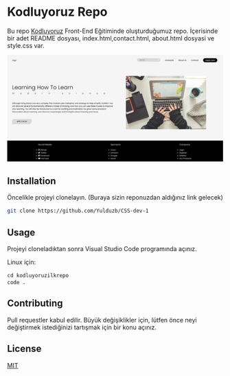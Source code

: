 # Kodluyoruz Repo

Bu repo [Kodluyoruz](https://www.kodluyoruz.org) Front-End Eğitiminde oluşturduğumuz repo. İçerisinde bir adet README dosyası, index.html,contact.html, about.html dosyasi ve style.css var. 

![](img/cssodev.png)

## Installation

Öncelikle projeyi clonelayın. (Buraya sizin reponuzdan aldığınız link gelecek)

```bash
git clone https://github.com/Yulduzb/CSS-dev-1
```

## Usage

Projeyi cloneladıktan sonra Visual Studio Code programında açınız.

Linux için:
```linux
cd kodluyoruzilkrepo
code .
```

## Contributing
Pull requestler kabul edilir. Büyük değişiklikler için, lütfen önce neyi değiştirmek istediğinizi tartışmak için bir konu açınız.


## License
[MIT](https://choosealicense.com/licenses/mit/)